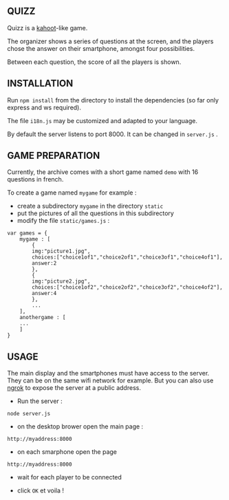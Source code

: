 ## QUIZZ

Quizz is a [kahoot](https://kahoot.com)-like game.

The organizer shows a series of questions at the screen,
and the players chose the answer on their smartphone,
amongst four possibilities.

Between each question, the score of all the players is shown.

## INSTALLATION

Run `npm install` from the directory to install the
dependencies (so far only express and ws required).

The file `i18n.js` may be customized and adapted to your language.

By default the server listens to port 8000. It can be changed 
in `server.js` .

## GAME PREPARATION

Currently, the archive comes with a short game named `demo`
with 16 questions in french.

To create a game named `mygame` for example :
* create a subdirectory `mygame` in the directory `static`
* put the pictures of all the questions in this subdirectory
* modify the file `static/games.js` :
```
var games = {
	mygame : [
		{
		img:"picture1.jpg",
		choices:["choice1of1","choice2of1","choice3of1","choice4of1"],
		answer:2	
		},
		{
		img:"picture2.jpg",
		choices:["choice1of2","choice2of2","choice3of2","choice4of2"],
		answer:4
		},
		...
	],
	anothergame : [
	...
	]
}
```
## USAGE

The main display and the smartphones must have access to the server. They can be on the same wifi network for example. But you can also use 
[ngrok](https://ngrok.com) to expose the server at a public address.

* Run the server :
```
node server.js
```

* on the desktop brower open the main page :
```
http://myaddress:8000
```

* on each smarphone open the page
```
http://myaddress:8000
```

* wait for each player to be connected

* click `OK` et voila !


	
